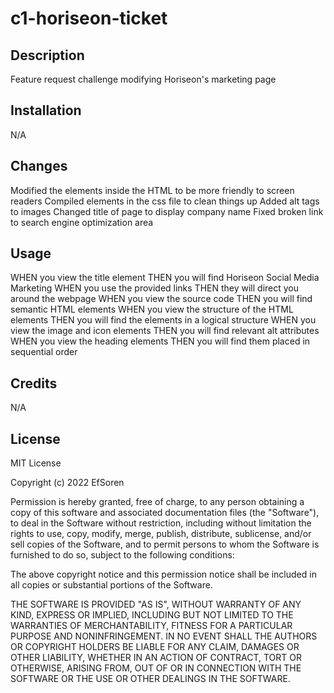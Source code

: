 # c1-horiseon-ticket

## Description
Feature request challenge modifying Horiseon's marketing page 

## Installation
N/A

## Changes 
Modified the elements inside the HTML to be more friendly to screen readers
Compiled elements in the css file to clean things up
Added alt tags to images
Changed title of page to display company name
Fixed broken link to search engine optimization area

## Usage
WHEN you view the title element
THEN you will find Horiseon Social Media Marketing
WHEN you use the provided links
THEN they will direct you around the webpage
WHEN you view the source code
THEN you will find semantic HTML elements
WHEN you view the structure of the HTML elements
THEN you will find the elements in a logical structure
WHEN you view the image and icon elements
THEN you will find relevant alt attributes
WHEN you view the heading elements
THEN you will find them placed in sequential order

## Credits
N/A

## License
MIT License

Copyright (c) 2022 EfSoren

Permission is hereby granted, free of charge, to any person obtaining a copy
of this software and associated documentation files (the "Software"), to deal
in the Software without restriction, including without limitation the rights
to use, copy, modify, merge, publish, distribute, sublicense, and/or sell
copies of the Software, and to permit persons to whom the Software is
furnished to do so, subject to the following conditions:

The above copyright notice and this permission notice shall be included in all
copies or substantial portions of the Software.

THE SOFTWARE IS PROVIDED "AS IS", WITHOUT WARRANTY OF ANY KIND, EXPRESS OR
IMPLIED, INCLUDING BUT NOT LIMITED TO THE WARRANTIES OF MERCHANTABILITY,
FITNESS FOR A PARTICULAR PURPOSE AND NONINFRINGEMENT. IN NO EVENT SHALL THE
AUTHORS OR COPYRIGHT HOLDERS BE LIABLE FOR ANY CLAIM, DAMAGES OR OTHER
LIABILITY, WHETHER IN AN ACTION OF CONTRACT, TORT OR OTHERWISE, ARISING FROM,
OUT OF OR IN CONNECTION WITH THE SOFTWARE OR THE USE OR OTHER DEALINGS IN THE
SOFTWARE.
